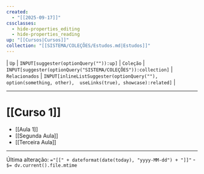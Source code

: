 ```yaml
---
created:
  - "[[2025-09-17]]"
cssclasses:
  - hide-properties_editing
  - hide-properties_reading
up: "[[Cursos|Cursos]]"
collection: "[[SISTEMA/COLEÇÕES/Estudos.md|Estudos]]"
---
```

| `Up` | `INPUT[suggester(optionQuery("")):up]`    | `Coleção` | `INPUT[suggester(optionQuery("SISTEMA/COLEÇÕES")):collection]`   | `Relacionados` | `INPUT[inlineListSuggester(optionQuery(""), option(something, other),  useLinks(true), showcase):related]`  |

---
# [[Curso 1]] 

- [[Aula 1]]
- [[Segunda Aula]]
- [[Terceira Aula]]

---

Última alteração:   `="[[" + dateformat(date(today), "yyyy-MM-dd") + "]]"` - `$= dv.current().file.mtime`